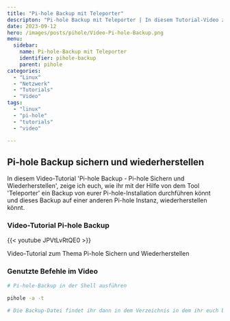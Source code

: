 ```yaml
---
title: "Pi-hole Backup mit Teleporter"
descripton: "Pi-hole Backup mit Teleporter | In diesem Tutorial-Video zeige ich, wie man mithilfe von Teleporter ein Pihole-Backup erstellt."
date: 2023-09-12
hero: /images/posts/pihole/Video-Pi-hole-Backup.png
menu:
  sidebar:
    name: Pi-hole-Backup mit Teleporter
    identifier: pihole-backup
    parent: pihole
categories: 
  - "Linux"
  - "Netzwerk"
  - "Tutorials"
  - "Video"
tags: 
  - "linux"
  - "pi-hole"
  - "tutorials"
  - "video"

---
```


## Pi-hole Backup sichern und wiederherstellen

In diesem Video-Tutorial 'Pi-hole Backup - Pi-hole Sichern und Wiederherstellen', zeige ich euch, wie ihr mit der Hilfe von dem Tool 'Teleporter' ein Backup von eurer Pi-hole-Installation durchführen könnt und dieses Backup auf einer anderen Pi-hole Instanz, wiederherstellen könnt.

### Video-Tutorial Pi-hole Backup

{{< youtube JPVtLvRtQE0 >}}

Video-Tutorial zum Thema Pi-hole Sichern und Wiederherstellen

### Genutzte Befehle im Video

```bash
# Pi-hole-Backup in der Shell ausführen

pihole -a -t

# Die Backup-Datei findet ihr dann in dem Verzeichnis in dem ihr euch bei der Ausführung des oben genannten Kommando befindet.
```

